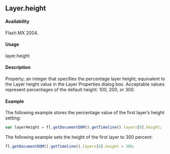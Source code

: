 ## Layer.height

#### Availability

Flash MX 2004.

#### Usage

layer.height

#### Description

Property; an integer that specifies the percentage layer height; equivalent to the Layer height value in the Layer Properties dialog box. Acceptable values represent percentages of the default height: 100, 200, or 300.

#### Example

The following example stores the percentage value of the first layer’s height setting:

```javascript
var layerHeight = fl.getDocumentDOM().getTimeline().layers[0].height;
```

The following example sets the height of the first layer to 300 percent:

```javascript
fl.getDocumentDOM().getTimeline().layers[0].height = 300;
```